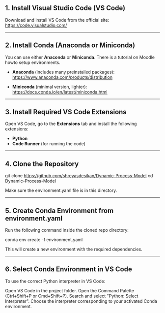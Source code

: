 ## 1. Install Visual Studio Code (VS Code)

Download and install VS Code from the official site:
https://code.visualstudio.com/

---

## 2. Install Conda (Anaconda or Miniconda)

You can use either **Anaconda** or **Miniconda**. There is a tutorial on Moodle howto setup environments.

- **Anaconda** (includes many preinstalled packages):  
https://www.anaconda.com/products/distribution

- **Miniconda** (minimal version, lighter):  
https://docs.conda.io/en/latest/miniconda.html

---

## 3. Install Required VS Code Extensions

Open VS Code, go to the **Extensions** tab and install the following extensions:

- **Python**
- **Code Runner** (for running the code)  

---

## 4. Clone the Repository

git clone https://github.com/shreyasdesikan/Dynamic-Process-Model
cd Dynamic-Process-Model

Make sure the environment.yaml file is in this directory.

---

## 5. Create Conda Environment from environment.yaml

Run the following command inside the cloned repo directory:

conda env create -f environment.yaml

This will create a new environment with the required dependencies.

---

## 6. Select Conda Environment in VS Code

To use the correct Python interpreter in VS Code:

Open VS Code in the project folder.
Open the Command Palette (Ctrl+Shift+P or Cmd+Shift+P).
Search and select "Python: Select Interpreter".
Choose the interpreter corresponding to your activated Conda environment.


